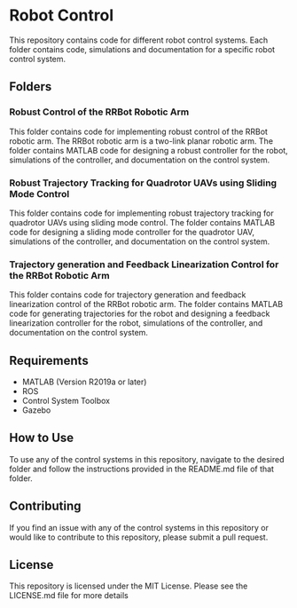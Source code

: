 # Robot Control

This repository contains code for different robot control systems. Each folder contains code, simulations and documentation for a specific robot control system.
## Folders
### Robust Control of the RRBot Robotic Arm

This folder contains code for implementing robust control of the RRBot robotic arm. The RRBot robotic arm is a two-link planar robotic arm. The folder contains MATLAB code for designing a robust controller for the robot, simulations of the controller, and documentation on the control system.

### Robust Trajectory Tracking for Quadrotor UAVs using Sliding Mode Control

This folder contains code for implementing robust trajectory tracking for quadrotor UAVs using sliding mode control. The folder contains MATLAB code for designing a sliding mode controller for the quadrotor UAV, simulations of the controller, and documentation on the control system.

### Trajectory generation and Feedback Linearization Control for the RRBot Robotic Arm

This folder contains code for trajectory generation and feedback linearization control of the RRBot robotic arm. The folder contains MATLAB code for generating trajectories for the robot and designing a feedback linearization controller for the robot, simulations of the controller, and documentation on the control system.

## Requirements

   - MATLAB (Version R2019a or later)
   - ROS
   - Control System Toolbox
   - Gazebo

## How to Use

To use any of the control systems in this repository, navigate to the desired folder and follow the instructions provided in the README.md file of that folder.

## Contributing

If you find an issue with any of the control systems in this repository or would like to contribute to this repository, please submit a pull request.

## License

This repository is licensed under the MIT License. Please see the LICENSE.md file for more details
